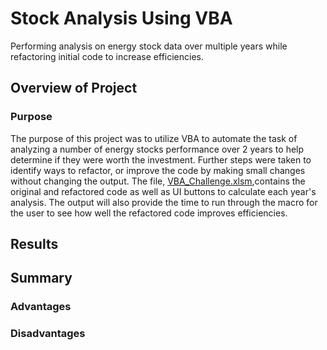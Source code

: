 # Stock Analysis Using VBA
Performing analysis on energy stock data over multiple years while refactoring initial code to increase efficiencies.
## Overview of Project
### Purpose
The purpose of this project was to utilize VBA to automate the task of analyzing a number of energy stocks performance over 2 years to help determine if they were worth the investment.  Further steps were taken to identify ways to refactor, or improve the code by making small changes without changing the output.  The file, [VBA_Challenge.xlsm](https://github.com/dschul01/stock-analysis/blob/main/VBA_Challenge.xlsm),contains the original and refactored code as well as UI buttons to calculate each year's analysis.  The output will also provide the time to run through the macro for the user to see how well the refactored code improves efficiencies.

## Results



## Summary
### Advantages

### Disadvantages	


